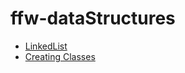 # ffw-dataStructures

* [LinkedList](./linked-list/ReadMe.md)
* [Creating Classes](./classes/BankAccount.js)